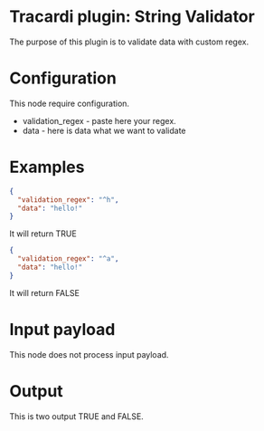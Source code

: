 # Tracardi plugin: String Validator

The purpose of this plugin is to validate data with custom regex.

# Configuration

This node require configuration.

* validation_regex - paste here your regex.
* data - here is data what we want to validate

# Examples

```json
{
  "validation_regex": "^h",
  "data": "hello!"
}
```

It will return TRUE

```json
{
  "validation_regex": "^a",
  "data": "hello!"
}
```

It will return FALSE

# Input payload

This node does not process input payload.

# Output

This is two output TRUE and FALSE.
